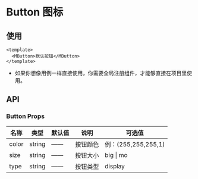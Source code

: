# Button 图标





## 使用


<script setup lang="ts">
  
</script>
``` vue
<template>
  <MButton>默认按钮</MButton>
</template>
```
- 如果你想像用例一样直接使用，你需要全局注册组件，才能够直接在项目里使用。



## API

### Button Props

| 名称| 类型 | 默认值| 说明 | 可选值 |
| ----- | ---------------- | --------- | -------- | ----------- |
| color | string | —— | 按钮颜色 | 例：(255,255,255,1) |
| size | string | —— | 按钮大小 | big \| mo | size |
| type | string | —— | 按钮类型 | display |

